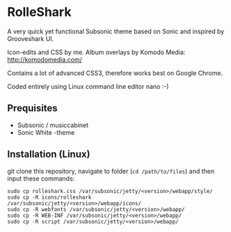 RolleShark
=========================

A very quick yet functional Subsonic theme based on Sonic and inspired by Grooveshark UI.

Icon-edits and CSS by me.
Album overlays by Komodo Media: http://komodomedia.com/

Contains a lot of advanced CSS3, therefore works best on Google Chrome.

Coded entirely using Linux command line editor nano :-)

Prequisites
--------------

- Subsonic / musiccabinet
- Sonic White -theme

Installation (Linux)
--------------

git clone this repository, navigate to folder (`cd /path/to/files`) and then input these commands:

	sudo cp rolleshark.css /var/subsonic/jetty/<version>/webapp/style/
	sudo cp -R icons/rolleshark /var/subsonic/jetty/<version>/webapp/icons/
	sudo cp -R webfonts /var/subsonic/jetty/<version>/webapp/
	sudo cp -R WEB-INF /var/subsonic/jetty/<version>/webapp/
	sudo cp -R script /var/subsonic/jetty/<version>/webapp/
